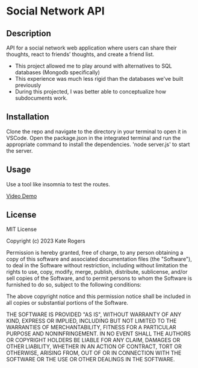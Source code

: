 # Social Network API

## Description

API for a social network web application where users can share their thoughts, react to friends’ thoughts, and create a friend list.

- This project allowed me to play around with alternatives to SQL databases (Mongodb specifically)
- This experience was much less rigid than the databases we've built previously
- During this projected, I was better able to conceptualize how subdocuments work.

## Installation

Clone the repo and navigate to the directory in your terminal to open it in VSCode.
Open the package.json in the integrated terminal and run the appropriate command to install the dependencies.
'node server.js' to start the server.

## Usage

Use a tool like insomnia to test the routes.

[Video Demo](https://drive.google.com/file/d/115yHHd_xx0kbpAmwPrwO1JDoJ46bjFka/view)

## License

MIT License

Copyright (c) 2023 Kate Rogers

Permission is hereby granted, free of charge, to any person obtaining a copy
of this software and associated documentation files (the "Software"), to deal
in the Software without restriction, including without limitation the rights
to use, copy, modify, merge, publish, distribute, sublicense, and/or sell
copies of the Software, and to permit persons to whom the Software is
furnished to do so, subject to the following conditions:

The above copyright notice and this permission notice shall be included in all
copies or substantial portions of the Software.

THE SOFTWARE IS PROVIDED "AS IS", WITHOUT WARRANTY OF ANY KIND, EXPRESS OR
IMPLIED, INCLUDING BUT NOT LIMITED TO THE WARRANTIES OF MERCHANTABILITY,
FITNESS FOR A PARTICULAR PURPOSE AND NONINFRINGEMENT. IN NO EVENT SHALL THE
AUTHORS OR COPYRIGHT HOLDERS BE LIABLE FOR ANY CLAIM, DAMAGES OR OTHER
LIABILITY, WHETHER IN AN ACTION OF CONTRACT, TORT OR OTHERWISE, ARISING FROM,
OUT OF OR IN CONNECTION WITH THE SOFTWARE OR THE USE OR OTHER DEALINGS IN THE
SOFTWARE.
